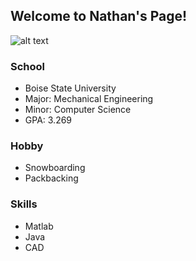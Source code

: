 ## Welcome to Nathan's Page!



![alt text](file:///Users/Nathan1/Desktop/Nathan.JPG)

### School
* Boise State University
* Major: Mechanical Engineering
* Minor: Computer Science
* GPA: 3.269


### Hobby

* Snowboarding
* Packbacking

### Skills

* Matlab
* Java
* CAD


